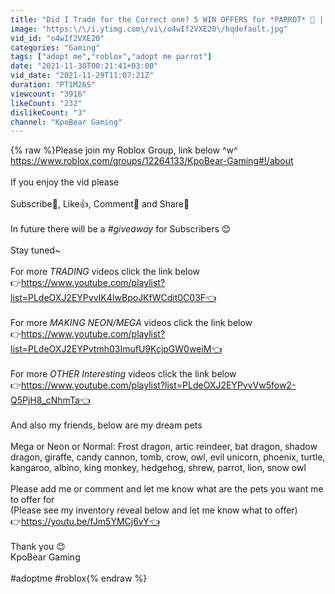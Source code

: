```yaml
---
title: "Did I Trade for the Correct one? 5 WIN OFFERS for *PARROT* 🦜 | Adopt Me Trading"
image: "https:\/\/i.ytimg.com\/vi\/o4wIf2VXE20\/hqdefault.jpg"
vid_id: "o4wIf2VXE20"
categories: "Gaming"
tags: ["adopt me","roblox","adopt me parrot"]
date: "2021-11-30T00:21:41+03:00"
vid_date: "2021-11-29T11:07:21Z"
duration: "PT1M26S"
viewcount: "3916"
likeCount: "232"
dislikeCount: "3"
channel: "KpoBear Gaming"
---
```

{% raw %}Please join my Roblox Group, link below ^w^<br /><a rel="nofollow" target="blank" href="https://www.roblox.com/groups/12264133/KpoBear-Gaming#!/about">https://www.roblox.com/groups/12264133/KpoBear-Gaming#!/about</a><br /><br />If you enjoy the vid please <br /><br />Subscribe💪, Like👍, Comment💬 and Share🤎<br /><br />In future there will be a *#giveaway* for Subscribers 😊<br /><br />Stay tuned~<br /><br />For more *TRADING* videos click the link below<br />👉<a rel="nofollow" target="blank" href="https://www.youtube.com/playlist?list=PLdeOXJ2EYPvvIK4IwBpoJKfWCdit0C03F👈">https://www.youtube.com/playlist?list=PLdeOXJ2EYPvvIK4IwBpoJKfWCdit0C03F👈</a><br /><br />For more *MAKING NEON/MEGA* videos click the link below<br />👉<a rel="nofollow" target="blank" href="https://www.youtube.com/playlist?list=PLdeOXJ2EYPvtmh03ImufU9KcjpGW0weiM👈">https://www.youtube.com/playlist?list=PLdeOXJ2EYPvtmh03ImufU9KcjpGW0weiM👈</a><br /><br />For more *OTHER Interesting* videos click the link below<br />👉<a rel="nofollow" target="blank" href="https://www.youtube.com/playlist?list=PLdeOXJ2EYPvvVw5fow2-Q5PjH8_cNhmTa👈">https://www.youtube.com/playlist?list=PLdeOXJ2EYPvvVw5fow2-Q5PjH8_cNhmTa👈</a><br /><br />And also my friends, below are my dream pets<br /><br />Mega or Neon or Normal: Frost dragon, artic reindeer, bat dragon, shadow dragon, giraffe, candy cannon, tomb, crow, owl, evil unicorn, phoenix, turtle, kangaroo, albino, king monkey, hedgehog, shrew, parrot, lion, snow owl<br /><br />Please add me or comment and let me know what are the pets you want me to offer for<br />(Please see my inventory reveal below and let me know what to offer)<br />👉<a rel="nofollow" target="blank" href="https://youtu.be/fJm5YMCj6vY👈">https://youtu.be/fJm5YMCj6vY👈</a><br /><br />Thank you 😊<br />KpoBear Gaming<br /><br />#adoptme #roblox{% endraw %}
